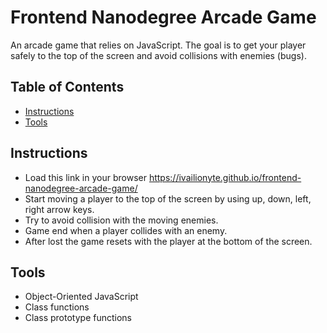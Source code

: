 # Frontend Nanodegree Arcade Game

An arcade game that relies on JavaScript. The goal is to get your player safely to the top of the screen and avoid collisions with enemies (bugs).

## Table of Contents

* [Instructions](#instructions)
* [Tools](#tools)

## Instructions

* Load this link in your browser https://ivailionyte.github.io/frontend-nanodegree-arcade-game/
* Start moving a player to the top of the screen by using up, down, left, right arrow keys.
* Try to avoid collision with the moving enemies.
* Game end when a player collides with an enemy. 
* After lost the game resets with the player at the bottom of the screen.

## Tools

* Object-Oriented JavaScript
* Class functions
* Class prototype functions